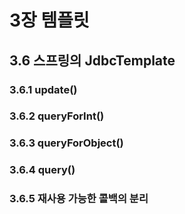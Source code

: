 # 3장 템플릿

## 3.6 스프링의 JdbcTemplate

### 3.6.1 update()

### 3.6.2 queryForInt()

### 3.6.3 queryForObject()

### 3.6.4 query()

### 3.6.5 재사용 가능한 콜백의 분리
